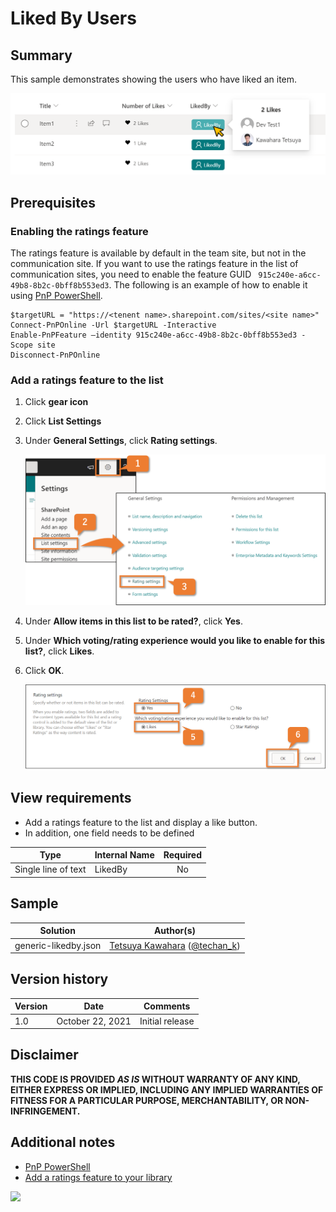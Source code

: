 # Liked By Users

## Summary
This sample demonstrates showing the users who have liked an item.

![screenshot of the sample](./assets/screenshot.png)

## Prerequisites
### Enabling the ratings feature
The ratings feature is available by default in the team site, but not in the communication site. If you want to use the ratings feature in the list of communication sites, you need to enable the feature GUID ` 915c240e-a6cc-49b8-8b2c-0bff8b553ed3`. The following is an example of how to enable it using [PnP PowerShell](https://pnp.github.io/powershell).

```
$targetURL = "https://<tenent name>.sharepoint.com/sites/<site name>"
Connect-PnPOnline -Url $targetURL -Interactive
Enable-PnPFeature –identity 915c240e-a6cc-49b8-8b2c-0bff8b553ed3 -Scope site
Disconnect-PnPOnline
```

### Add a ratings feature to the list
1. Click **gear icon**
2. Click **List Settings**
3. Under **General Settings**, click **Rating settings**.

   ![screenshot of how to add the ratings feature](./assets/add_ratings_1.png)

4. Under **Allow items in this list to be rated?**, click **Yes**.
5. Under **Which voting/rating experience would you like to enable for this list?**, click **Likes**.
6. Click **OK**.

   ![screenshot of how to add the ratings feature](./assets/add_ratings_2.png)

## View requirements

- Add a ratings feature to the list and display a like button.
- In addition, one field needs to be defined

|Type               |Internal Name|Required|
|-------------------|-------------|:------:|
|Single line of text|LikedBy      |No      |

## Sample

Solution|Author(s)
--------|---------
generic-likedby.json | [Tetsuya Kawahara](https://github.com/tecchan1107) ([@techan_k](https://twitter.com/techan_k))

## Version history

Version |Date            |Comments
--------|----------------|----------------
1.0     |October 22, 2021|Initial release

## Disclaimer
**THIS CODE IS PROVIDED *AS IS* WITHOUT WARRANTY OF ANY KIND, EITHER EXPRESS OR IMPLIED, INCLUDING ANY IMPLIED WARRANTIES OF FITNESS FOR A PARTICULAR PURPOSE, MERCHANTABILITY, OR NON-INFRINGEMENT.**

## Additional notes
- [PnP PowerShell](https://pnp.github.io/powershell)
- [Add a ratings feature to your library](https://support.microsoft.com/en-us/office/add-a-ratings-feature-to-your-library-5901fcfd-19ca-4f27-a65f-284654298552)

<img src="https://pnptelemetry.azurewebsites.net/list-formatting/column-samples/generic-likedby" />
